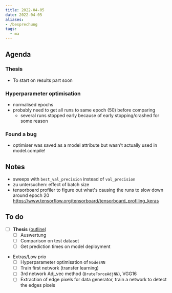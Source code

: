 ```yaml
---
title: 2022-04-05
date: 2022-04-05
aliases:
- /besprechung
tags:
  - ma
---
```


## Agenda

### Thesis
* To start on results part soon

### Hyperparameter optimisation
* normalised epochs
* probably need to get all runs to same epoch (50)
  before comparing
  * several runs stopped early because of early stopping/crashed for some reason

### Found a bug
* optimiser was saved as a model attribute but wasn't actually used in model.compile!

## Notes
* sweeps with `best_val_precision` instead of `val_precision`
* zu untersuchen: effect of batch size
* tensorboard profiler to figure out what's causing the runs to slow down around epoch 20
  https://www.tensorflow.org/tensorboard/tensorboard_profiling_keras



## To do
* [ ] **Thesis** ([outline](unlisted/thesis-outline.md))
    * [ ] Auswertung
	* [ ] Comparison on test dataset
	* [ ] Get prediction times on model deployment
* Extras/Low prio
	* [ ] Hyperparameter optimisation of `NodesNN`
	* [ ] Train first network (transfer learning)
	* [ ] 3rd network Adj_vec method (`BruteForceAdjNN`), VGG16
	* [ ] Extraction of edge pixels for data generator, train a network to detect the edges pixels